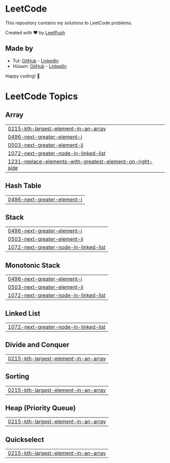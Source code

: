 # LeetCode

This repository contains my solutions to LeetCode problems.

Created with :heart: by [LeetPush](https://github.com/husamahmud/LeetPush)

 ## Made by 
 - Tut: [GitHub](https://github.com/TutTrue) - [LinkedIn](https://www.linkedin.com/in/mahmoud-hamdy-8b6825245/)
 - Hüsam: [GitHub](https://github.com/husamahmud) - [LinkedIn](https://www.linkedin.com/in/husamahmud/)

 Happy coding! 🚀
<!---LeetCode Topics Start-->
# LeetCode Topics
## Array
|  |
| ------- |
| [0215-kth-largest-element-in-an-array](https://github.com/subhang-IITD/Leetcode/tree/master/0215-kth-largest-element-in-an-array) |
| [0496-next-greater-element-i](https://github.com/subhang-IITD/Leetcode/tree/master/0496-next-greater-element-i) |
| [0503-next-greater-element-ii](https://github.com/subhang-IITD/Leetcode/tree/master/0503-next-greater-element-ii) |
| [1072-next-greater-node-in-linked-list](https://github.com/subhang-IITD/Leetcode/tree/master/1072-next-greater-node-in-linked-list) |
| [1231-replace-elements-with-greatest-element-on-right-side](https://github.com/subhang-IITD/Leetcode/tree/master/1231-replace-elements-with-greatest-element-on-right-side) |
## Hash Table
|  |
| ------- |
| [0496-next-greater-element-i](https://github.com/subhang-IITD/Leetcode/tree/master/0496-next-greater-element-i) |
## Stack
|  |
| ------- |
| [0496-next-greater-element-i](https://github.com/subhang-IITD/Leetcode/tree/master/0496-next-greater-element-i) |
| [0503-next-greater-element-ii](https://github.com/subhang-IITD/Leetcode/tree/master/0503-next-greater-element-ii) |
| [1072-next-greater-node-in-linked-list](https://github.com/subhang-IITD/Leetcode/tree/master/1072-next-greater-node-in-linked-list) |
## Monotonic Stack
|  |
| ------- |
| [0496-next-greater-element-i](https://github.com/subhang-IITD/Leetcode/tree/master/0496-next-greater-element-i) |
| [0503-next-greater-element-ii](https://github.com/subhang-IITD/Leetcode/tree/master/0503-next-greater-element-ii) |
| [1072-next-greater-node-in-linked-list](https://github.com/subhang-IITD/Leetcode/tree/master/1072-next-greater-node-in-linked-list) |
## Linked List
|  |
| ------- |
| [1072-next-greater-node-in-linked-list](https://github.com/subhang-IITD/Leetcode/tree/master/1072-next-greater-node-in-linked-list) |
## Divide and Conquer
|  |
| ------- |
| [0215-kth-largest-element-in-an-array](https://github.com/subhang-IITD/Leetcode/tree/master/0215-kth-largest-element-in-an-array) |
## Sorting
|  |
| ------- |
| [0215-kth-largest-element-in-an-array](https://github.com/subhang-IITD/Leetcode/tree/master/0215-kth-largest-element-in-an-array) |
## Heap (Priority Queue)
|  |
| ------- |
| [0215-kth-largest-element-in-an-array](https://github.com/subhang-IITD/Leetcode/tree/master/0215-kth-largest-element-in-an-array) |
## Quickselect
|  |
| ------- |
| [0215-kth-largest-element-in-an-array](https://github.com/subhang-IITD/Leetcode/tree/master/0215-kth-largest-element-in-an-array) |
<!---LeetCode Topics End-->